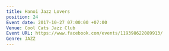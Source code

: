 ```yaml
---
title: Hanoi Jazz Lovers
position: 24
Event date: 2017-10-27 07:00:00 +07:00
Venue: Cool Cats Jazz Club
Event URL: https://www.facebook.com/events/119398622089913/
Genre: JAZZ
---
```


